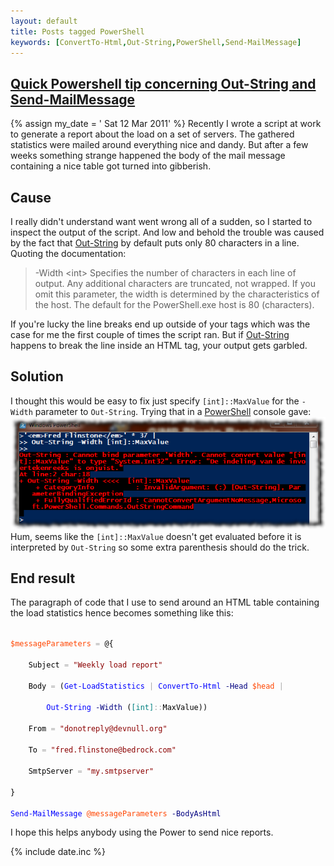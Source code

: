 ```yaml
---
layout: default
title: Posts tagged PowerShell
keywords: [ConvertTo-Html,Out-String,PowerShell,Send-MailMessage]
---
```

<h2><a href="/2011-03-12/send-mail-message-out-strig-tip/">Quick Powershell tip concerning Out-String and Send-MailMessage</a></h2>
{% assign my_date = ' Sat 12 Mar 2011' %}
Recently I wrote a script at work to generate a report about the load
on a set of servers. The gathered statistics were mailed around
everything nice and dandy. But after a few weeks something strange
happened the body of the mail message containing a nice table got
turned into gibberish.

## Cause 
I really didn't understand want went wrong all of a sudden, so
I started to inspect the output of the script. And low and behold the
trouble was caused by the fact that [Out-String][os] by default puts
only 80 characters in a line. Quoting the documentation: 

> -Width &lt;int&gt;
> Specifies the number of characters in each line of output. Any
> additional characters are truncated, not wrapped. If you omit this
> parameter, the width is determined by the characteristics of the host.
> The default for the PowerShell.exe host is 80 (characters).

If you're lucky the line breaks end up outside of your tags which was
the case for me the first couple of times the script ran. But if
[Out-String][os] happens to break the line inside an HTML tag, your
output gets garbled.

## Solution
I thought this would be easy to fix just specify `[int]::MaxValue` for
the `-Width` parameter to `Out-String`. Trying that in a
[PowerShell][ps] console gave:
![Out-String with unsatisfactory result][wr]
Hum, seems like the `[int]::MaxValue` doesn't get evaluated before it
is interpreted by `Out-String` so some extra parenthesis should do the
trick. 

## End result
The paragraph of code that I use to send around an HTML table
containing the load statistics hence becomes something like this:
<div class="highlight">
<code>
<span style='color:#FF4500'>$messageParameters</span><span style='color:#000000'>&nbsp;</span><span style='color:#A9A9A9'>=</span><span style='color:#000000'>&nbsp;</span><span style='color:#000000'>@{</span><br />
<span style='color:#000000'>&nbsp;&nbsp;&nbsp;&nbsp;</span><span style='color:#000000'>Subject</span><span style='color:#000000'>&nbsp;</span><span style='color:#A9A9A9'>=</span><span style='color:#000000'>&nbsp;</span><span style='color:#8B0000'>&quot;Weekly load report&quot;</span><br />
<span style='color:#000000'>&nbsp;&nbsp;&nbsp;&nbsp;</span><span style='color:#000000'>Body</span><span style='color:#000000'>&nbsp;</span><span style='color:#A9A9A9'>=</span><span style='color:#000000'>&nbsp;</span><span style='color:#000000'>(</span><span style='color:#0000FF'>Get-LoadStatistics</span><span style='color:#000000'>&nbsp;</span><span style='color:#A9A9A9'>|</span><span style='color:#000000'>&nbsp;</span><span style='color:#0000FF'>ConvertTo-Html</span><span style='color:#000000'>&nbsp;</span><span style='color:#000080'>-Head</span><span style='color:#000000'>&nbsp;</span><span style='color:#FF4500'>$head</span><span style='color:#000000'>&nbsp;</span><span style='color:#A9A9A9'>|</span><span style='color:#000000'>&nbsp;</span><br />
<span style='color:#000000'>&nbsp;&nbsp;&nbsp;&nbsp;&nbsp;&nbsp;&nbsp;&nbsp;</span><span style='color:#0000FF'>Out-String</span><span style='color:#000000'>&nbsp;</span><span style='color:#000080'>-Width</span><span style='color:#000000'>&nbsp;</span><span style='color:#000000'>(</span><span style='color:#008080'>[int]</span><span style='color:#A9A9A9'>::</span><span style='color:#000000'>MaxValue</span><span style='color:#000000'>)</span><span style='color:#000000'>)</span><br />
<span style='color:#000000'>&nbsp;&nbsp;&nbsp;&nbsp;</span><span style='color:#000000'>From</span><span style='color:#000000'>&nbsp;</span><span style='color:#A9A9A9'>=</span><span style='color:#000000'>&nbsp;</span><span style='color:#8B0000'>&quot;donotreply@devnull.org&quot;</span><br />
<span style='color:#000000'>&nbsp;&nbsp;&nbsp;&nbsp;</span><span style='color:#000000'>To</span><span style='color:#000000'>&nbsp;</span><span style='color:#A9A9A9'>=</span><span style='color:#000000'>&nbsp;</span><span style='color:#8B0000'>&quot;fred.flinstone@bedrock.com&quot;</span><br />
<span style='color:#000000'>&nbsp;&nbsp;&nbsp;&nbsp;</span><span style='color:#000000'>SmtpServer</span><span style='color:#000000'>&nbsp;</span><span style='color:#A9A9A9'>=</span><span style='color:#000000'>&nbsp;</span><span style='color:#8B0000'>&quot;my.smtpserver&quot;</span><br />
<span style='color:#000000'>}</span><br />
<span style='color:#0000FF'>Send-MailMessage</span><span style='color:#000000'>&nbsp;</span><span style='color:#FF4500'>@messageParameters</span><span style='color:#000000'>&nbsp;</span><span style='color:#000080'>-BodyAsHtml</span>
</code> 
</div>

I hope this helps anybody using the Power to send nice reports.

{% include date.inc %}

[os]: http://technet.microsoft.com/en-us/library/dd315365.aspx "Out-String" 
[ps]: http://technet.microsoft.com/en-us/scriptcenter/dd742419 "PowerShell"
[wr]: /images/wrong-width.png "Wrong syntax for the width parameter"


























